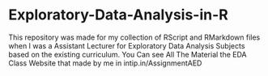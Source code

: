 # Exploratory-Data-Analysis-in-R
This repository was made for my collection of RScript and RMarkdown files when I was a Assistant Lecturer for Exploratory Data Analysis Subjects based on the existing curriculum.
You Can see All The Material the EDA Class Website that made by me in intip.in/AssignmentAED
